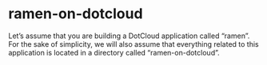 ramen-on-dotcloud
=================

Let’s assume that you are building a DotCloud application called “ramen”. For the sake of simplicity, we will also assume that everything related to this application is located in a directory called “ramen-on-dotcloud”.
